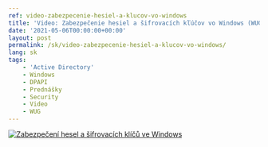 ```yaml
---
ref: video-zabezpecenie-hesiel-a-klucov-vo-windows
title: 'Video: Zabezpečenie hesiel a šifrovacích kľúčov vo Windows (WUG)'
date: '2021-05-06T00:00:00+00:00'
layout: post
permalink: /sk/video-zabezpecenie-hesiel-a-klucov-vo-windows/
lang: sk
tags:
    - 'Active Directory'
    - Windows
    - DPAPI
    - Prednášky
    - Security
    - Video
    - WUG
---
```


[![Zabezpečení hesel a šifrovacích klíčů ve Windows](https://wug.cz/online/akce/GetFile.ashx?PhotoID=3289&ThumbnailSizeName=detail)](https://wug.cz/zaznamy/712-Zabezpeceni-hesel-a-sifrovacich-klicu-ve-Windows)
